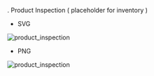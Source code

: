 . Product Inspection  ( placeholder for inventory )

- SVG

![product_inspection](https://github.com/Beyond-Limits-Technologies-Myanmar/assets/assets/129731612/bac2c471-09aa-4a2f-87b0-244b61b4645c)

- PNG

![product_inspection](https://github.com/Beyond-Limits-Technologies-Myanmar/assets/assets/129731612/c97d43ca-bd5e-4712-9800-f3eca571964f)
